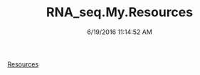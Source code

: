 ﻿---
title: RNA_seq.My.Resources
date: 6/19/2016 11:14:52 AM
---

[Resources](T-RNA_seq.My.Resources.Resources.html)
